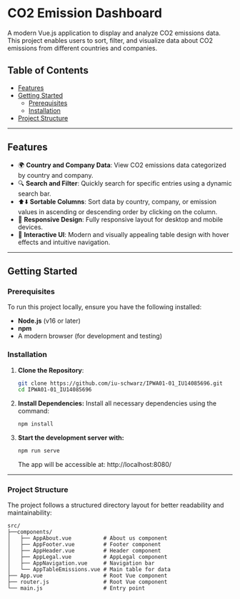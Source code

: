 # **CO2 Emission Dashboard**

A modern Vue.js application to display and analyze CO2 emissions data. This project enables users to sort, filter, and visualize data about CO2 emissions from different countries and companies.

## **Table of Contents**
- [Features](#features)
- [Getting Started](#getting-started)
    - [Prerequisites](#prerequisites)
    - [Installation](#installation)
- [Project Structure](#project-structure)

---

## **Features**
- 🌍 **Country and Company Data**: View CO2 emissions data categorized by country and company.
- 🔍 **Search and Filter**: Quickly search for specific entries using a dynamic search bar.
- ⬆️⬇️ **Sortable Columns**: Sort data by country, company, or emission values in ascending or descending order by clicking on the column.
- 📱 **Responsive Design**: Fully responsive layout for desktop and mobile devices.
- 🎨 **Interactive UI**: Modern and visually appealing table design with hover effects and intuitive navigation.

---

## **Getting Started**

### **Prerequisites**
To run this project locally, ensure you have the following installed:
- **Node.js** (v16 or later)
- **npm**
- A modern browser (for development and testing)

### **Installation**
1. **Clone the Repository**:
   ```bash
   git clone https://github.com/iu-schwarz/IPWA01-01_IU14085696.git
   cd IPWA01-01_IU14085696
    ```

2. **Install Dependencies:**
   Install all necessary dependencies using the command:
   ```bash
   npm install
   ```

3. **Start the development server with:**
   ```bash
   npm run serve
   ```
    The app will be accessible at: http://localhost:8080/

---
### **Project Structure**

The project follows a structured directory layout for better readability and maintainability:
```
src/
├──components/
│   ├── AppAbout.vue          # About us component
│   ├── AppFooter.vue         # Footer component
│   ├── AppHeader.vue         # Header component
│   ├── AppLegal.vue          # AppLegal component
│   ├── AppNavigation.vue     # Navigation bar
│   └── AppTableEmissions.vue # Main table for data
├── App.vue                   # Root Vue component
├── router.js                 # Root Vue component
└── main.js                   # Entry point
```

